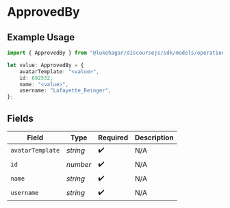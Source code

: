 # ApprovedBy

## Example Usage

```typescript
import { ApprovedBy } from "@lukehagar/discoursejs/sdk/models/operations";

let value: ApprovedBy = {
    avatarTemplate: "<value>",
    id: 692532,
    name: "<value>",
    username: "Lafayette_Reinger",
};
```

## Fields

| Field              | Type               | Required           | Description        |
| ------------------ | ------------------ | ------------------ | ------------------ |
| `avatarTemplate`   | *string*           | :heavy_check_mark: | N/A                |
| `id`               | *number*           | :heavy_check_mark: | N/A                |
| `name`             | *string*           | :heavy_check_mark: | N/A                |
| `username`         | *string*           | :heavy_check_mark: | N/A                |